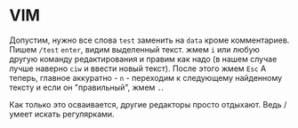 # VIM

Допустим, нужно все слова `test` заменить на `data` кроме комментариев. Пишем `/test` `enter`, видим выделенный текст. жмем `i` или любую другую команду редактирования и правим как надо (в нашем случае лучше наверно `ciw` и ввести новый текст). После этого жмем `Esc` А теперь, главное аккуратно - `n` - переходим к следующему найденному тексту и если он "правильный", жмем `.`.

Как только это осваивается, другие редакторы просто отдыхают. Ведь / умеет искать регулярками.

